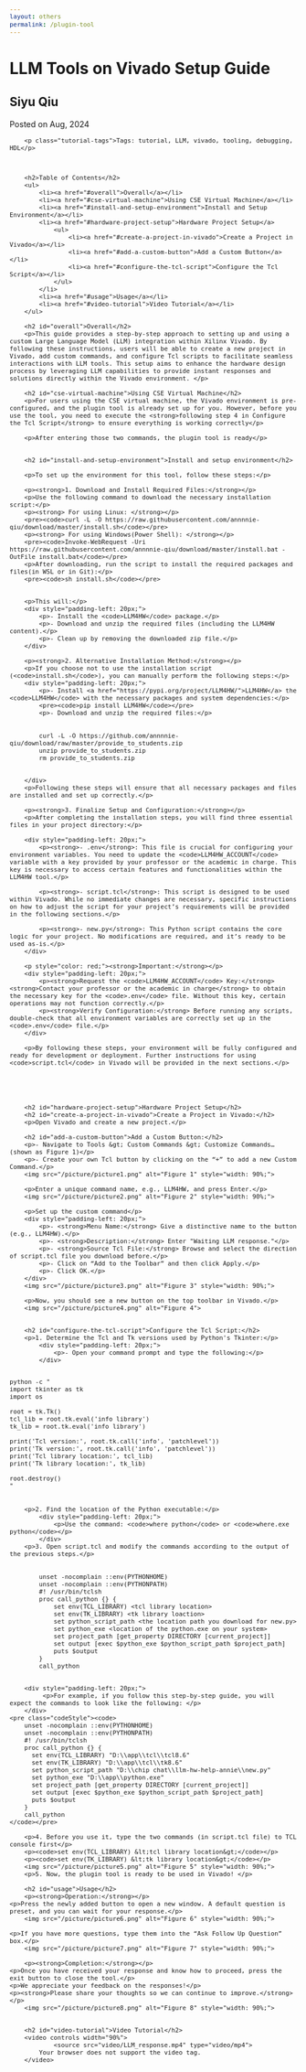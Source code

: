 ```yaml
---
layout: others
permalink: /plugin-tool
---
```


<html lang="en">
<head>
    <meta charset="UTF-8">
    <meta name="viewport" content="width=device-width, initial-scale=1.0">
    <link rel="stylesheet" href="styles.css">
</head>
<body>
    <div class="container">
        <h1 class="tutorial-title">LLM Tools on Vivado Setup Guide </h1>
        <h2 class="tutorial-subtitle">Siyu Qiu </h2>
        <p class="tutorial-date">Posted on Aug, 2024</p>
      
        <p class="tutorial-tags">Tags: tutorial, LLM, vivado, tooling, debugging, HDL</p>


                
        <h2>Table of Contents</h2>
        <ul>
            <li><a href="#overall">Overall</a></li>
            <li><a href="#cse-virtual-machine">Using CSE Virtual Machine</a></li>
            <li><a href="#install-and-setup-environment">Install and Setup Environment</a></li>
            <li><a href="#hardware-project-setup">Hardware Project Setup</a>
                <ul>
                    <li><a href="#create-a-project-in-vivado">Create a Project in Vivado</a></li>
                    <li><a href="#add-a-custom-button">Add a Custom Button</a></li>
                    <li><a href="#configure-the-tcl-script">Configure the Tcl Script</a></li>
                </ul>
            </li>
            <li><a href="#usage">Usage</a></li>
            <li><a href="#video-tutorial">Video Tutorial</a></li>
        </ul>
        
        <h2 id="overall">Overall</h2>
        <p>This guide provides a step-by-step approach to setting up and using a custom Large Language Model (LLM) integration within Xilinx Vivado. By following these instructions, users will be able to create a new project in Vivado, add custom commands, and configure Tcl scripts to facilitate seamless interactions with LLM tools. This setup aims to enhance the hardware design process by leveraging LLM capabilities to provide instant responses and solutions directly within the Vivado environment. </p>

        <h2 id="cse-virtual-machine">Using CSE Virtual Machine</h2>
        <p>For users using the CSE virtual machine, the Vivado environment is pre-configured, and the plugin tool is already set up for you. However, before you use the tool, you need to execute the <strong>following step 4 in Configure the Tcl Script</strong> to ensure everything is working correctly</p>
        
        <p>After entering those two commands, the plugin tool is ready</p>
        

        <h2 id="install-and-setup-environment">Install and setup environment</h2>

        <p>To set up the environment for this tool, follow these steps:</p>

        <p><strong>1. Download and Install Required Files:</strong></p>
        <p>Use the following command to download the necessary installation script:</p>
        <p><strong> For using Linux: </strong></p>
        <pre><code>curl -L -O https://raw.githubusercontent.com/annnnie-qiu/download/master/install.sh</code></pre>
        <p><strong> For using Windows(Power Shell): </strong></p>
        <pre><code>Invoke-WebRequest -Uri https://raw.githubusercontent.com/annnnie-qiu/download/master/install.bat -OutFile install.bat</code></pre>
        <p>After downloading, run the script to install the required packages and files(in WSL or in Git):</p>
        <pre><code>sh install.sh</code></pre>


        <p>This will:</p>
        <div style="padding-left: 20px;">
            <p>- Install the <code>LLM4HW</code> package.</p>
            <p>- Download and unzip the required files (including the LLM4HW content).</p>
            <p>- Clean up by removing the downloaded zip file.</p>
        </div>

        <p><strong>2. Alternative Installation Method:</strong></p>
        <p>If you choose not to use the installation script (<code>install.sh</code>), you can manually perform the following steps:</p>
        <div style="padding-left: 20px;">
            <p>- Install <a href="https://pypi.org/project/LLM4HW/">LLM4HW</a> the <code>LLM4HW</code> with the necessary packages and system dependencies:</p>
            <pre><code>pip install LLM4HW</code></pre>
            <p>- Download and unzip the required files:</p>

<style>
    pre {
        font-size: 0.9em;
        white-space: pre-wrap;
        word-wrap: break-word;
    }
</style>

<pre>
    <code>
        curl -L -O https://github.com/annnnie-qiu/download/raw/master/provide_to_students.zip
        unzip provide_to_students.zip
        rm provide_to_students.zip
    </code>
</pre>
        </div>
        <p>Following these steps will ensure that all necessary packages and files are installed and set up correctly.</p>

        <p><strong>3. Finalize Setup and Configuration:</strong></p>
        <p>After completing the installation steps, you will find three essential files in your project directory:</p>

        <div style="padding-left: 20px;">
            <p><strong>- .env</strong>: This file is crucial for configuring your environment variables. You need to update the <code>LLM4HW_ACCOUNT</code> variable with a key provided by your professor or the academic in charge. This key is necessary to access certain features and functionalities within the LLM4HW tool.</p>
        
            <p><strong>- script.tcl</strong>: This script is designed to be used within Vivado. While no immediate changes are necessary, specific instructions on how to adjust the script for your project’s requirements will be provided in the following sections.</p>
        
            <p><strong>- new.py</strong>: This Python script contains the core logic for your project. No modifications are required, and it’s ready to be used as-is.</p>
        </div>
        
        <p style="color: red;"><strong>Important:</strong></p>
        <div style="padding-left: 20px;">
            <p><strong>Request the <code>LLM4HW_ACCOUNT</code> Key:</strong> <strong>Contact your professor or the academic in charge</strong> to obtain the necessary key for the <code>.env</code> file. Without this key, certain operations may not function correctly.</p>
            <p><strong>Verify Configuration:</strong> Before running any scripts, double-check that all environment variables are correctly set up in the <code>.env</code> file.</p>
        </div>
        
        <p>By following these steps, your environment will be fully configured and ready for development or deployment. Further instructions for using <code>script.tcl</code> in Vivado will be provided in the next sections.</p>




        
        <h2 id="hardware-project-setup">Hardware Project Setup</h2>
        <h2 id="create-a-project-in-vivado">Create a Project in Vivado:</h2>
        <p>Open Vivado and create a new project.</p>
        
        <h2 id="add-a-custom-button">Add a Custom Button:</h2>
        <p>- Navigate to Tools &gt; Custom Commands &gt; Customize Commands… (shown as Figure 1)</p>
        <p>- Create your own Tcl button by clicking on the “+” to add a new Custom Command.</p>
        <img src="/picture/picture1.png" alt="Figure 1" style="width: 90%;">
        
        <p>Enter a unique command name, e.g., LLM4HW, and press Enter.</p>
        <img src="/picture/picture2.png" alt="Figure 2" style="width: 90%;">
        
        <p>Set up the custom command</p>
        <div style="padding-left: 20px;">
            <p>- <strong>Menu Name:</strong> Give a distinctive name to the button (e.g., LLM4HW).</p>
            <p>- <strong>Description:</strong> Enter "Waiting LLM response."</p>
            <p>- <strong>Source Tcl File:</strong> Browse and select the direction of script.tcl file you download before.</p>
            <p>- Click on “Add to the Toolbar” and then click Apply.</p>
            <p>- Click OK.</p>
        </div>
        <img src="/picture/picture3.png" alt="Figure 3" style="width: 90%;">

        <p>Now, you should see a new button on the top toolbar in Vivado.</p>
        <img src="/picture/picture4.png" alt="Figure 4">

        
        <h2 id="configure-the-tcl-script">Configure the Tcl Script:</h2>
        <p>1. Determine the Tcl and Tk versions used by Python's Tkinter:</p>
            <div style="padding-left: 20px;">
                <p>- Open your command prompt and type the following:</p>
            </div>
<pre class="codeStyle">
<code>
python -c "
import tkinter as tk
import os

root = tk.Tk()
tcl_lib = root.tk.eval('info library')
tk_lib = root.tk.eval('info library')

print('Tcl version:', root.tk.call('info', 'patchlevel'))
print('Tk version:', root.tk.call('info', 'patchlevel'))
print('Tcl library location:', tcl_lib)
print('Tk library location:', tk_lib)

root.destroy()
"
</code>
</pre>
        
        <p>2. Find the location of the Python executable:</p>
            <div style="padding-left: 20px;">
                <p>Use the command: <code>where python</code> or <code>where.exe python</code></p>
            </div>
        <p>3. Open script.tcl and modify the commands according to the output of the previous steps.</p>


<pre class="codeStyle">
    <code>
        unset -nocomplain ::env(PYTHONHOME)
        unset -nocomplain ::env(PYTHONPATH)
        #! /usr/bin/tclsh
        proc call_python {} {
            set env(TCL_LIBRARY) &lt;tcl library location&gt;
            set env(TK_LIBRARY) &lt;tk library loaction&gt;
            set python_script_path &lt;the location path you download for new.py&gt;
            set python_exe &lt;location of the python.exe on your system&gt;
            set project_path [get_property DIRECTORY [current_project]]
            set output [exec $python_exe $python_script_path $project_path]
            puts $output
        }
        call_python
    </code>
</pre>

        <div style="padding-left: 20px;">
             <p>For example, if you follow this step-by-step guide, you will expect the commands to look like the following: </p>
        </div>
    <pre class="codeStyle"><code>
        unset -nocomplain ::env(PYTHONHOME)
        unset -nocomplain ::env(PYTHONPATH)
        #! /usr/bin/tclsh
        proc call_python {} {
          set env(TCL_LIBRARY) "D:\\app\\tcl\\tcl8.6"
          set env(TK_LIBRARY) "D:\\app\\tcl\\tk8.6"
          set python_script_path "D:\\chip chat\\llm-hw-help-annie\\new.py"
          set python_exe "D:\\app\\python.exe"
          set project_path [get_property DIRECTORY [current_project]]
          set output [exec $python_exe $python_script_path $project_path]
          puts $output
        }
        call_python
    </code></pre>
    
        <p>4. Before you use it, type the two commands (in script.tcl file) to TCL console first</p>
        <p><code>set env(TCL_LIBRARY) &lt;tcl library location&gt;</code></p>
        <p><code>set env(TK_LIBRARY) &lt;tk library location&gt;</code></p>
        <img src="/picture/picture5.png" alt="Figure 5" style="width: 90%;">
        <p>5. Now, the plugin tool is ready to be used in Vivado! </p>
        
        <h2 id="usage">Usage</h2>
        <p><strong>Operation:</strong></p>
    <p>Press the newly added button to open a new window. A default question is preset, and you can wait for your response.</p>
        <img src="/picture/picture6.png" alt="Figure 6" style="width: 90%;">
        
    <p>If you have more questions, type them into the “Ask Follow Up Question” box.</p>
        <img src="/picture/picture7.png" alt="Figure 7" style="width: 90%;">
        
        <p><strong>Completion:</strong></p>
    <p>Once you have received your response and know how to proceed, press the exit button to close the tool.</p>
    <p>We appreciate your feedback on the responses!</p>
    <p><strong>Please share your thoughts so we can continue to improve.</strong></p>
        <img src="/picture/picture8.png" alt="Figure 8" style="width: 90%;">


        <h2 id="video-tutorial">Video Tutorial</h2>
        <video controls width="90%">
                <source src="video/LLM_response.mp4" type="video/mp4">
            Your browser does not support the video tag.
        </video>


